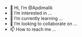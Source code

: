 - 👋 Hi, I’m @Apdimalik
- 👀 I’m interested in ...
- 🌱 I’m currently learning ...
- 💞️ I’m looking to collaborate on ...
- 📫 How to reach me ...

<!---
Apdimalik/Apdimalik is a ✨ special ✨ repository because its `README.md` (this file) appears on your GitHub profile.
You can click the Preview link to take a look at your changes.
--->
